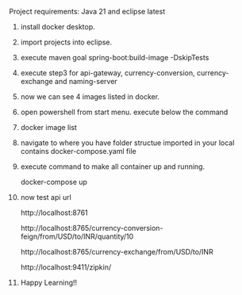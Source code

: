Project requirements: Java 21 and eclipse latest
1) install docker desktop.
2) import projects into eclipse.
3) execute maven goal
   spring-boot:build-image -DskipTests
4) execute step3 for api-gateway, currency-conversion, currency-exchange and naming-server
5) now we can see 4 images listed in docker.
6) open powershell from start menu. execute below the command
7) docker image list
8) navigate to where you have folder structue imported in your local contains docker-compose.yaml file
9) execute command to make all container up and running.
   
    docker-compose up
11) now test api url
    
    http://localhost:8761
    
    http://localhost:8765/currency-conversion-feign/from/USD/to/INR/quantity/10
    
    http://localhost:8765/currency-exchange/from/USD/to/INR
    
    http://localhost:9411/zipkin/
    
13) Happy Learning!! 
